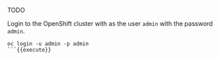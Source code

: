 TODO

Login to the OpenShift cluster with as the user `admin` with the password `admin`.

```
oc login -u admin -p admin
```{{execute}}

